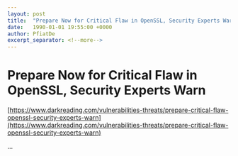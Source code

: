 ```yaml
---
layout: post
title:  "Prepare Now for Critical Flaw in OpenSSL, Security Experts Warn"
date:   1990-01-01 19:55:00 +0000
author: PfiatDe
excerpt_separator: <!--more-->
---
```


# Prepare Now for Critical Flaw in OpenSSL, Security Experts Warn

[https://www.darkreading.com/vulnerabilities-threats/prepare-critical-flaw-openssl-security-experts-warn](https://www.darkreading.com/vulnerabilities-threats/prepare-critical-flaw-openssl-security-experts-warn)

...
<!--more-->
